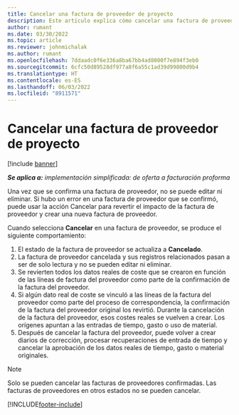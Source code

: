 ```yaml
---
title: Cancelar una factura de proveedor de proyecto
description: Este artículo explica cómo cancelar una factura de proveedor de proyecto en Microsoft Dynamics 365 Project Operations y el impacto financiero de cancelar una factura de proveedor del proyecto.
author: rumant
ms.date: 03/30/2022
ms.topic: article
ms.reviewer: johnmichalak
ms.author: rumant
ms.openlocfilehash: 7ddaadc0f6e336a8ba67bb4ad8000f7e894f3eb0
ms.sourcegitcommit: 6cfc50d89528df977a8f6a55c1ad39d99800d9b4
ms.translationtype: HT
ms.contentlocale: es-ES
ms.lasthandoff: 06/03/2022
ms.locfileid: "8911571"
---
```

# <a name="cancel-a-project-vendor-invoice"></a>Cancelar una factura de proveedor de proyecto

[!include [banner](../../includes/dataverse-preview.md)]

_**Se aplica a:** implementación simplificada: de oferta a facturación proforma_

Una vez que se confirma una factura de proveedor, no se puede editar ni eliminar. Si hubo un error en una factura de proveedor que se confirmó, puede usar la acción Cancelar para revertir el impacto de la factura de proveedor y crear una nueva factura de proveedor.

Cuando selecciona **Cancelar** en una factura de proveedor, se produce el siguiente comportamiento:

1. El estado de la factura de proveedor se actualiza a **Cancelado**.
2. La factura de proveedor cancelada y sus registros relacionados pasan a ser de solo lectura y no se pueden editar ni eliminar.
3. Se revierten todos los datos reales de coste que se crearon en función de las líneas de factura del proveedor como parte de la confirmación de la factura del proveedor.
4. Si algún dato real de coste se vinculó a las líneas de la factura del proveedor como parte del proceso de correspondencia, la confirmación de la factura del proveedor original los revirtió. Durante la cancelación de la factura del proveedor, esos costes reales se vuelven a crear. Los orígenes apuntan a las entradas de tiempo, gasto o uso de material.
5. Después de cancelar la factura del proveedor, puede volver a crear diarios de corrección, procesar recuperaciones de entrada de tiempo y cancelar la aprobación de los datos reales de tiempo, gasto o material originales.

> [!NOTE]
> Solo se pueden cancelar las facturas de proveedores confirmadas. Las facturas de proveedores en otros estados no se pueden cancelar.

[!INCLUDE[footer-include](../../includes/footer-banner.md)]
